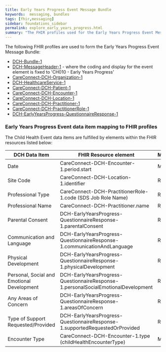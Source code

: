 ```yaml
---
title: Early Years Progress Event Message Bundle
keywords:  messaging, bundles
tags: [fhir,messaging]
sidebar: foundations_sidebar
permalink: explore_early_years_progress.html
summary: "The FHIR profiles used for the Early Years Progress Event Message Bundle"
---
```


The following FHIR profiles are used to form the Early Years Progress Event Message Bundle:

- [DCH-Bundle-1](https://fhir.nhs.uk/STU3/StructureDefinition/DCH-Bundle-1)
- [DCH-MessageHeader-1](https://fhir.nhs.uk/STU3/StructureDefinition/DCH-MessageHeader-1) - where the coding and display for the event element is fixed to 'CH010 - Early Years Progress'
- [CareConnect-DCH-Organization-1](https://fhir.nhs.uk/STU3/StructureDefinition/CareConnect-DCH-Organization-1)
- [DCH-HealthcareService-1](https://fhir.nhs.uk/STU3/StructureDefinition/DCH-HealthcareService-1)
- [CareConnect-DCH-Patient-1](https://fhir.nhs.uk/STU3/StructureDefinition/CareConnect-DCH-Patient-1)
- [CareConnect-DCH-Encounter-1](https://fhir.nhs.uk/STU3/StructureDefinition/CareConnect-DCH-Encounter-1)
- [CareConnect-DCH-Location-1](https://fhir.nhs.uk/STU3/StructureDefinition/CareConnect-DCH-Location-1)
- [CareConnect-DCH-Practitioner-1](https://fhir.nhs.uk/STU3/StructureDefinition/CareConnect-DCH-Practitioner-1)
- [CareConnect-DCH-PractitionerRole-1](https://fhir.nhs.uk/STU3/StructureDefinition/CareConnect-DCH-PractitionerRole-1)
- [DCH-EarlyYearsProgress-QuestionnaireResponse-1](https://fhir.nhs.uk/STU3/StructureDefinition/DCH-EarlyYearsProgress-QuestionnaireResponse-1)

### Early Years Progress Event data item mapping to FHIR profiles ###

The Child Health Event data items are fulfilled by elements within the FHIR resources listed below:

| DCH Data Item                              | FHIR Resource element                                               | Mandatory/Required/Optional |
|--------------------------------------------|---------------------------------------------------------------------|-----------------------------|
| Date                                       | CareConnect-DCH-Encounter-1.period.start                            | Mandatory                   |
| Site Code                                  | CareConnect-DCH-Location-1.identifier                               | Required                   |
| Professional Type                          | CareConnect-DCH-PractitionerRole-1.code (SDS Job Role Name) | Required                    |
| Professional Name                          | CareConnect-DCH-Practitioner.name                                   | Required                    |
| Parental Consent                           | DCH-EarlyYearsProgress-QuestionnaireResponse-1.parentalConsent                        | Required                    |
| Communication and Language                 | DCH-EarlyYearsProgress-QuestionnaireResponse-1.communicationAndLanguage                    | Required                    |
| Physical Development                       | DCH-EarlyYearsProgress-QuestionnaireResponse-1.physicalDevelopment                    | Required                    |
| Personal, Social and Emotional Development | DCH-EarlyYearsProgress-QuestionnaireResponse-1.personalSocialEmotionalDevelopment                    | Required                    |
| Any Areas of Concern                       | DCH-EarlyYearsProgress-QuestionnaireResponse-1.areasOfConcern                    | Required                    |
| Type of Support Requested/Provided         | DCH-EarlyYearsProgress-QuestionnaireResponse-1.supportedRequestedOrProvided                    | Required                    |
| Encounter Type                             | CareConnect-DCH-Encounter-1.type (childHealthEncounterType)           | Mandatory                   |